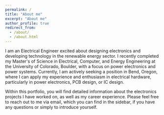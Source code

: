 ```yaml
---
permalink: /
title: "About me"
excerpt: "About me"
author_profile: true
redirect_from: 
  - /about/
  - /about.html
---
```


I am an Electrical Engineer excited about designing electronics and developing technology in the renewable energy sector. I recently completed my Master's of Science in Electrical, Computer, and Energy Engineering at the University of Colorado, Boulder, with a focus on power electronics and power systems. Currently, I am actively seeking a position in Bend, Oregon, where I can apply my experience and enthusiasm in electrical hardware, particularly in power electronics, PCB design, or IC design.

Within this portfolio, you will find detailed information about the electronics projects I have worked on, as well as my career experience. Please feel free to reach out to me via email, which you can find in the sidebar, if you have any questions or simply to introduce yourself.

